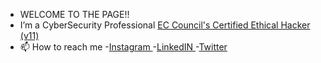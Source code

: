 - WELCOME TO THE PAGE!!
- I’m a CyberSecurity Professional <a href="https://aspen.eccouncil.org/VerifyBadge?type=training&a=kd0njM3W2TclJ0sO02HQ4A==">EC Council's Certified Ethical Hacker (v11)</a>
- 📫 How to reach me 
-<a href="https://instagram.com/sleety_george">Instagram </a>
-<a href="https://www.linkedin.com/in/whcyberus">LinkedIN </a>
 -<a href="https://twitter.com/MattSleety">Twitter </a>


